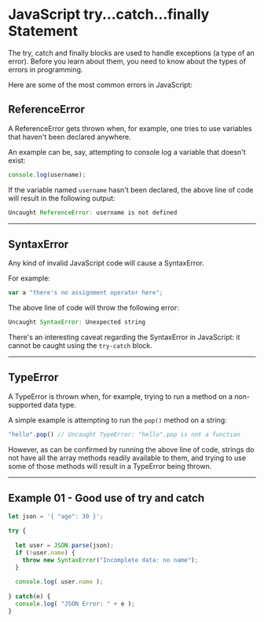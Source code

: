 # JavaScript try...catch...finally Statement

The try, catch and finally blocks are used to handle exceptions (a type of an error). Before you learn about them, you need to know about the types of errors in programming.

Here are some of the most common errors in JavaScript: 

## ReferenceError 

A ReferenceError gets thrown when, for example, one tries to use variables that haven't been declared anywhere.

An example can be, say, attempting to console log a variable that doesn't exist:

```js
console.log(username);
```
If the variable named ```username``` hasn't been declared, the above line of code will result in the following output:

```js
Uncaught ReferenceError: username is not defined
```

***

## SyntaxError 

Any kind of invalid JavaScript code will cause a SyntaxError.

For example:

```js
var a "there's no assignment operator here";
```

The above line of code will throw the following error:  

```js
Uncaught SyntaxError: Unexpected string
```

There's an interesting caveat regarding the SyntaxError in JavaScript: it cannot be caught using the ```try-catch``` block.  

***

## TypeError 

A TypeError is thrown when, for example, trying to run a method on a non-supported data type.

A simple example is attempting to run the ```pop()``` method on a string:

```js
"hello".pop() // Uncaught TypeError: "hello".pop is not a function
```

However, as can be confirmed by running the above line of code, strings do not have all the array methods readily available to them, and trying to use some of those methods will result in a TypeError being thrown.  

***

## Example 01 - Good use of try and catch



```js
let json = '{ "age": 30 }';
 
try {
 
  let user = JSON.parse(json); 
  if (!user.name) {
    throw new SyntaxError("Incomplete data: no name");
  }
 
  console.log( user.name );
 
} catch(e) {
  console.log( "JSON Error: " + e ); 
}
```
